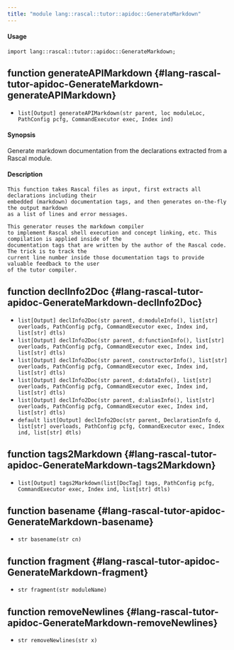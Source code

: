 ```yaml
---
title: "module lang::rascal::tutor::apidoc::GenerateMarkdown"
---
```


#### Usage

`import lang::rascal::tutor::apidoc::GenerateMarkdown;`

## function generateAPIMarkdown {#lang-rascal-tutor-apidoc-GenerateMarkdown-generateAPIMarkdown}

* ``list[Output] generateAPIMarkdown(str parent, loc moduleLoc, PathConfig pcfg, CommandExecutor exec, Index ind)``

#### Synopsis

Generate markdown documentation from the declarations extracted from a Rascal module.

#### Description

    This function takes Rascal files as input, first extracts all declarations including their
    embedded (markdown) documentation tags, and then generates on-the-fly the output markdown
    as a list of lines and error messages. 
    
    This generator reuses the markdown compiler 
    to implement Rascal shell execution and concept linking, etc. This compilation is applied inside of the
    documentation tags that are written by the author of the Rascal code. The trick is to track the
    current line number inside those documentation tags to provide valuable feedback to the user
    of the tutor compiler.

## function declInfo2Doc {#lang-rascal-tutor-apidoc-GenerateMarkdown-declInfo2Doc}

* ``list[Output] declInfo2Doc(str parent, d:moduleInfo(), list[str] overloads, PathConfig pcfg, CommandExecutor exec, Index ind, list[str] dtls)``
* ``list[Output] declInfo2Doc(str parent, d:functionInfo(), list[str] overloads, PathConfig pcfg, CommandExecutor exec, Index ind, list[str] dtls)``
* ``list[Output] declInfo2Doc(str parent, constructorInfo(), list[str] overloads, PathConfig pcfg, CommandExecutor exec, Index ind, list[str] dtls)``
* ``list[Output] declInfo2Doc(str parent, d:dataInfo(), list[str] overloads, PathConfig pcfg, CommandExecutor exec, Index ind, list[str] dtls)``
* ``list[Output] declInfo2Doc(str parent, d:aliasInfo(), list[str] overloads, PathConfig pcfg, CommandExecutor exec, Index ind, list[str] dtls)``
* ``default list[Output] declInfo2Doc(str parent, DeclarationInfo d, list[str] overloads, PathConfig pcfg, CommandExecutor exec, Index ind, list[str] dtls)``

## function tags2Markdown {#lang-rascal-tutor-apidoc-GenerateMarkdown-tags2Markdown}

* ``list[Output] tags2Markdown(list[DocTag] tags, PathConfig pcfg, CommandExecutor exec, Index ind, list[str] dtls)``

## function basename {#lang-rascal-tutor-apidoc-GenerateMarkdown-basename}

* ``str basename(str cn)``

## function fragment {#lang-rascal-tutor-apidoc-GenerateMarkdown-fragment}

* ``str fragment(str moduleName)``

## function removeNewlines {#lang-rascal-tutor-apidoc-GenerateMarkdown-removeNewlines}

* ``str removeNewlines(str x)``

